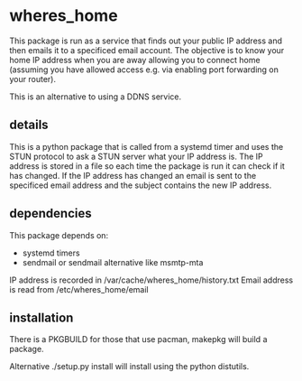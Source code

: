 wheres_home
===========

This package is run as a service that finds out your public IP address
and then emails it to a specificed email account. The objective
is to know your home IP address when you are away allowing you to
connect home (assuming you have allowed access e.g. via enabling
port forwarding on your router).

This is an alternative to using a DDNS service.

details
-------

This is a python package that is called from a systemd timer and
uses the STUN protocol to ask a STUN server what your IP address
is. The IP address is stored in a file so each time the package is
run it can check if it has changed. If the IP address has changed
an email is sent to the specificed email address and the subject
contains the new IP address.

dependencies
------------

This package depends on:

- systemd timers
- sendmail or sendmail alternative like msmtp-mta

IP address is recorded in /var/cache/wheres_home/history.txt
Email address is read from /etc/wheres_home/email

installation
------------

There is a PKGBUILD for those that use pacman, makepkg will build a package.

Alternative ./setup.py install will install using the python distutils.

